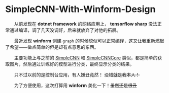 # SimpleCNN-With-Winform-Design

&emsp;&emsp;从前发现在 **dotnet framework** 的网络应用上， **tensorflow sharp** 没法正常通过编译，调了几天没调好，后来就放弃了对他的拓展。

&emsp;&emsp;最近发现 **winform** 创建 `graph` 的时候貌似可以正常编译，这又让我重新燃起了希望——做点简单的但是却有点意思的东西。

&emsp;&emsp;主要功能上与之前的 [SimpleCNN](https://github.com/collapsenav/simplecnn) 和 [SimpleCNNCore](https://github.com/collapsenav/simplecnncore) 类似，都是简单的获取图片，然后通过训练好的模型进行分类，最终显示分类的结果。

&emsp;&emsp;只不过以前的是控制台应用，有人嫌丑竟然！ ~~没错就是我本人！~~

&emsp;&emsp;为了方便使用，这次打算用 **winform** 美化一下！~~虽然还是很丑~~
